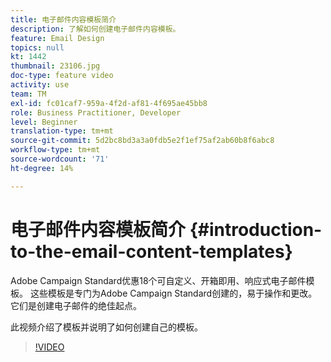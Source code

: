 ```yaml
---
title: 电子邮件内容模板简介
description: 了解如何创建电子邮件内容模板。
feature: Email Design
topics: null
kt: 1442
thumbnail: 23106.jpg
doc-type: feature video
activity: use
team: TM
exl-id: fc01caf7-959a-4f2d-af81-4f695ae45bb8
role: Business Practitioner, Developer
level: Beginner
translation-type: tm+mt
source-git-commit: 5d2bc8bd3a3a0fdb5e2f1ef75af2ab60b8f6abc8
workflow-type: tm+mt
source-wordcount: '71'
ht-degree: 14%

---
```


# 电子邮件内容模板简介 {#introduction-to-the-email-content-templates}

Adobe Campaign Standard优惠18个可自定义、开箱即用、响应式电子邮件模板。 这些模板是专门为Adobe Campaign Standard创建的，易于操作和更改。 它们是创建电子邮件的绝佳起点。

此视频介绍了模板并说明了如何创建自己的模板。

>[!VIDEO](https://video.tv.adobe.com/v/23106?quality=12)
